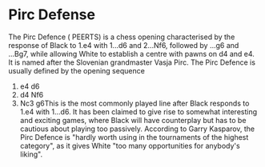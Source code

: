 # Pirc Defense

The Pirc Defence ( PEERTS) is a chess opening characterised by the response of Black to 1.e4 with 1...d6 and 2...Nf6, followed by ...g6 and ...Bg7, while allowing White to establish a centre with pawns on d4 and e4. It is named after the Slovenian grandmaster Vasja Pirc.
The Pirc Defence is usually defined by the opening sequence 

1. e4 d6
2. d4 Nf6
3. Nc3 g6This is the most commonly played line after Black responds to 1.e4 with 1...d6. It has been claimed to give rise to somewhat interesting and exciting games, where Black will have counterplay but has to be cautious about playing too passively. According to Garry Kasparov, the Pirc Defence is "hardly worth using in the tournaments of the highest category", as it gives White "too many opportunities for anybody's liking".

